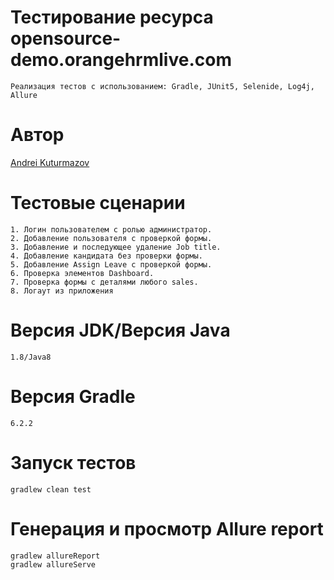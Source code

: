 # Тестирование ресурса opensource-demo.orangehrmlive.com
```
Реализация тестов с использованием: Gradle, JUnit5, Selenide, Log4j, Allure
```
# Автор
[Andrei Kuturmazov](https://github.com/andrei-kuturmazov)

# Тестовые сценарии
```
1. Логин пользователем с ролью администратор.
2. Добавление пользователя с проверкой формы.
3. Добавление и последующее удаление Job title.
4. Добавление кандидата без проверки формы.
5. Добавление Assign Leave с проверкой формы.
6. Проверка элементов Dashboard.
7. Проверка формы с деталями любого sales.
8. Логаут из приложения
```
# Версия JDK/Версия Java
```
1.8/Java8
```
# Версия Gradle
```
6.2.2
```
# Запуск тестов
```
gradlew clean test
```

# Генерация и просмотр Allure report
```
gradlew allureReport
gradlew allureServe
```